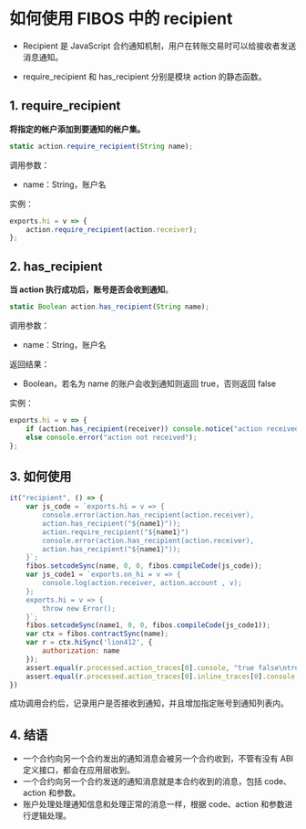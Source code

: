 # 如何使用 FIBOS 中的 recipient

* Recipient 是 JavaScript 合约通知机制，用户在转账交易时可以给接收者发送消息通知。

* require_recipient 和 has_recipient 分别是模块 action 的静态函数。

## 1. require_recipient

**将指定的帐户添加到要通知的帐户集。**

```javascript
static action.require_recipient(String name);
```

调用参数：

* name：String，账户名

实例：

```javascript
exports.hi = v => {
    action.require_recipient(action.receiver);
};
```

## 2. has_recipient

**当 action 执行成功后，账号是否会收到通知**。

```javascript
static Boolean action.has_recipient(String name);
```

调用参数：

* name：String，账户名

返回结果：

* Boolean，若名为 name 的账户会收到通知则返回 true，否则返回 false

实例：

```javascript
exports.hi = v => {
    if (action.has_recipient(receiver)) console.notice("action received")
    else console.error("action not received");
};
```

## 3. 如何使用

```javascript
it("recipient", () => {
    var js_code = `exports.hi = v => {
        console.error(action.has_recipient(action.receiver),   
        action.has_recipient("${name1}"));
        action.require_recipient("${name1}")
        console.error(action.has_recipient(action.receiver),
        action.has_recipient("${name1}"));
    }`;
    fibos.setcodeSync(name, 0, 0, fibos.compileCode(js_code));
    var js_code1 = `exports.on_hi = v => {
        console.log(action.receiver, action.account , v);
    };
    exports.hi = v => {
        throw new Error();
    }`;
    fibos.setcodeSync(name1, 0, 0, fibos.compileCode(js_code1));
    var ctx = fibos.contractSync(name);
    var r = ctx.hiSync('lion412', {
        authorization: name
    });
    assert.equal(r.processed.action_traces[0].console, "true false\ntrue true\n");
    assert.equal(r.processed.action_traces[0].inline_traces[0].console, `${name1} ${name} lion412\n`);
})
```

成功调用合约后，记录用户是否接收到通知，并且增加指定账号到通知列表内。

## 4. 结语

* 一个合约向另一个合约发出的通知消息会被另一个合约收到，不管有没有 ABI 定义接口，都会在应用层收到。
* 一个合约向另一个合约发送的通知消息就是本合约收到的消息，包括 code、action 和参数。
* 账户处理处理通知信息和处理正常的消息一样，根据 code、action 和参数进行逻辑处理。